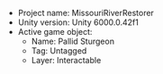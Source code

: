                                                                                                                                                                                                                                                       
<!-- UNITY CODE ASSIST INSTRUCTIONS START -->
- Project name: MissouriRiverRestorer
- Unity version: Unity 6000.0.42f1
- Active game object:
  - Name: Pallid Sturgeon
  - Tag: Untagged
  - Layer: Interactable
<!-- UNITY CODE ASSIST INSTRUCTIONS END -->